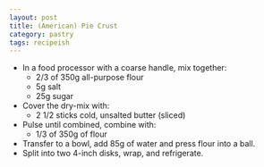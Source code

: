 ```yaml
---
layout: post
title: (American) Pie Crust
category: pastry
tags: recipeish
---
```


* In a food processor with a coarse handle, mix together:
  - 2/3 of 350g all-purpose flour
  - 5g salt
  - 25g sugar
* Cover the dry-mix with:
  - 2 1/2 sticks cold, unsalted butter (sliced)
* Pulse until combined, combine with:
  - 1/3 of 350g of flour
* Transfer to a bowl, add 85g of water and press flour into a ball.
* Split into two 4-inch disks, wrap, and refrigerate.

